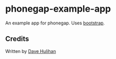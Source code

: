 # phonegap-example-app

An example app for phonegap. Uses [bootstrap](http://getbootstrap.com/).

## Credits

Written by [Dave Hulihan](http://www.davehulihan.com)
